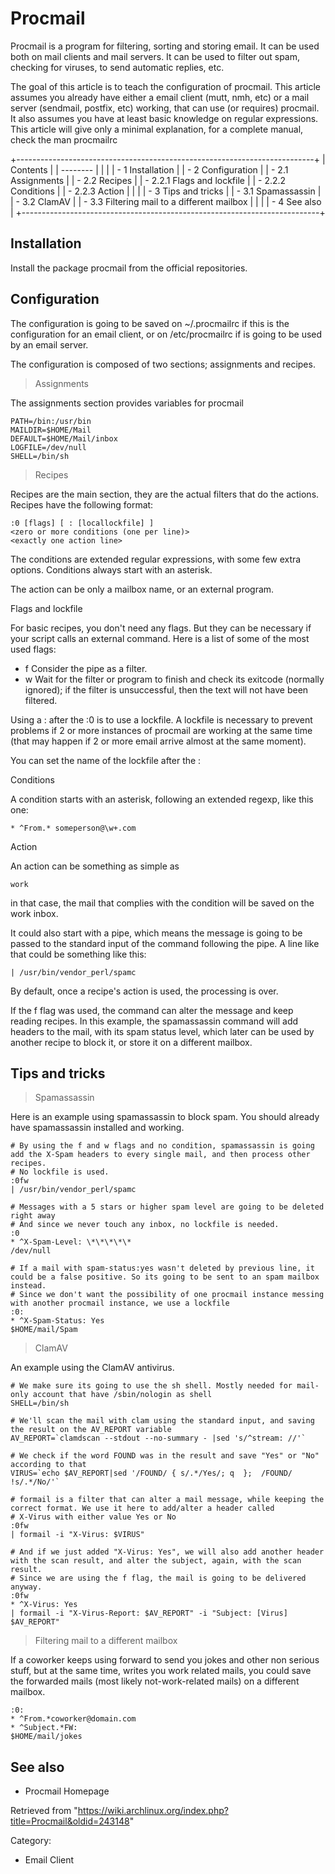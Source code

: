 Procmail
========

Procmail is a program for filtering, sorting and storing email. It can
be used both on mail clients and mail servers. It can be used to filter
out spam, checking for viruses, to send automatic replies, etc.

The goal of this article is to teach the configuration of procmail. This
article assumes you already have either a email client (mutt, nmh, etc)
or a mail server (sendmail, postfix, etc) working, that can use (or
requires) procmail. It also assumes you have at least basic knowledge on
regular expressions. This article will give only a minimal explanation,
for a complete manual, check the man procmailrc

+--------------------------------------------------------------------------+
| Contents                                                                 |
| --------                                                                 |
|                                                                          |
| -   1 Installation                                                       |
| -   2 Configuration                                                      |
|     -   2.1 Assignments                                                  |
|     -   2.2 Recipes                                                      |
|         -   2.2.1 Flags and lockfile                                     |
|         -   2.2.2 Conditions                                             |
|         -   2.2.3 Action                                                 |
|                                                                          |
| -   3 Tips and tricks                                                    |
|     -   3.1 Spamassassin                                                 |
|     -   3.2 ClamAV                                                       |
|     -   3.3 Filtering mail to a different mailbox                        |
|                                                                          |
| -   4 See also                                                           |
+--------------------------------------------------------------------------+

Installation
------------

Install the package procmail from the official repositories.

Configuration
-------------

The configuration is going to be saved on ~/.procmailrc if this is the
configuration for an email client, or on /etc/procmailrc if is going to
be used by an email server.

The configuration is composed of two sections; assignments and recipes.

> Assignments

The assignments section provides variables for procmail

    PATH=/bin:/usr/bin
    MAILDIR=$HOME/Mail
    DEFAULT=$HOME/Mail/inbox
    LOGFILE=/dev/null
    SHELL=/bin/sh

> Recipes

Recipes are the main section, they are the actual filters that do the
actions. Recipes have the following format:

    :0 [flags] [ : [locallockfile] ]
    <zero or more conditions (one per line)>
    <exactly one action line>

The conditions are extended regular expressions, with some few extra
options. Conditions always start with an asterisk.

The action can be only a mailbox name, or an external program.

Flags and lockfile

For basic recipes, you don't need any flags. But they can be necessary
if your script calls an external command. Here is a list of some of the
most used flags:

-   f Consider the pipe as a filter.
-   w Wait for the filter or program to finish and check its exitcode
    (normally ignored); if the filter is unsuccessful, then the text
    will not have been filtered.

Using a : after the :0 is to use a lockfile. A lockfile is necessary to
prevent problems if 2 or more instances of procmail are working at the
same time (that may happen if 2 or more email arrive almost at the same
moment).

You can set the name of the lockfile after the :

Conditions

A condition starts with an asterisk, following an extended regexp, like
this one:

    * ^From.* someperson@\w+.com

Action

An action can be something as simple as

    work

in that case, the mail that complies with the condition will be saved on
the work inbox.

It could also start with a pipe, which means the message is going to be
passed to the standard input of the command following the pipe. A line
like that could be something like this:

    | /usr/bin/vendor_perl/spamc

By default, once a recipe's action is used, the processing is over.

If the f flag was used, the command can alter the message and keep
reading recipes. In this example, the spamassassin command will add
headers to the mail, with its spam status level, which later can be used
by another recipe to block it, or store it on a different mailbox.

Tips and tricks
---------------

> Spamassassin

Here is an example using spamassassin to block spam. You should already
have spamassassin installed and working.

    # By using the f and w flags and no condition, spamassassin is going add the X-Spam headers to every single mail, and then process other recipes.
    # No lockfile is used.
    :0fw
    | /usr/bin/vendor_perl/spamc

    # Messages with a 5 stars or higher spam level are going to be deleted right away
    # And since we never touch any inbox, no lockfile is needed.
    :0
    * ^X-Spam-Level: \*\*\*\*\*
    /dev/null

    # If a mail with spam-status:yes wasn't deleted by previous line, it could be a false positive. So its going to be sent to an spam mailbox instead.
    # Since we don't want the possibility of one procmail instance messing with another procmail instance, we use a lockfile
    :0:
    * ^X-Spam-Status: Yes
    $HOME/mail/Spam

> ClamAV

An example using the ClamAV antivirus.

    # We make sure its going to use the sh shell. Mostly needed for mail-only account that have /sbin/nologin as shell
    SHELL=/bin/sh

    # We'll scan the mail with clam using the standard input, and saving the result on the AV_REPORT variable
    AV_REPORT=`clamdscan --stdout --no-summary - |sed 's/^stream: //'`

    # We check if the word FOUND was in the result and save "Yes" or "No" according to that
    VIRUS=`echo $AV_REPORT|sed '/FOUND/ { s/.*/Yes/; q  };  /FOUND/  !s/.*/No/'`

    # formail is a filter that can alter a mail message, while keeping the correct format. We use it here to add/alter a header called 
    # X-Virus with either value Yes or No
    :0fw
    | formail -i "X-Virus: $VIRUS"

    # And if we just added "X-Virus: Yes", we will also add another header with the scan result, and alter the subject, again, with the scan result.
    # Since we are using the f flag, the mail is going to be delivered anyway.
    :0fw
    * ^X-Virus: Yes
    | formail -i "X-Virus-Report: $AV_REPORT" -i "Subject: [Virus] $AV_REPORT"

> Filtering mail to a different mailbox

If a coworker keeps using forward to send you jokes and other non
serious stuff, but at the same time, writes you work related mails, you
could save the forwarded mails (most likely not-work-related mails) on a
different mailbox.

    :0:
    * ^From.*coworker@domain.com
    * ^Subject.*FW:
    $HOME/mail/jokes

See also
--------

-   Procmail Homepage

Retrieved from
"https://wiki.archlinux.org/index.php?title=Procmail&oldid=243148"

Category:

-   Email Client
